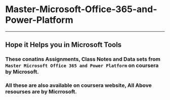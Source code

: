 # Master-Microsoft-Office-365-and-Power-Platform

---
## Hope it Helps you in Microsoft Tools

### These conatins Assignments, Class Notes and Data sets from `Master Microsoft Office 365 and Power Platform` on coursera by Microsoft.
### All these are also available on coursera website, All Above resourses are by Micrrosoft. 
